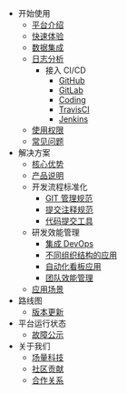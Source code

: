 - 开始使用
    - [平台介绍](README.md)
    - [快速体验](guide.md)
    - [数据集成](intergration/guide.md)
    - [日志分析](project.md)
      - 接入 CI/CD
          - [GitHub](intergration/github.md)
          - [GitLab](intergration/gitlab.md)
          - [Coding](intergration/coding.md)
          - [TravisCI](intergration/travis.md)
          - [Jenkins](intergration/jenkins.md)
    - [使用权限](permission.md)
    - [常见问题](faq.md)
- 解决方案
    - [核心优势](advantage.md)
    - [产品说明](introduction.md)
    - 开发流程标准化
        - [GIT 管理规范](flow.md)
        - [提交注释规范](commit-comment.md)
        - [代码提交工具](commits.md)
    - 研发效能管理
        - [集成 DevOps](dem/devops.md)
        - [不同组织结构的应用](dem/structure.md)
        - [自动化看板应用](dem/kanban.md)
        - [团队效能管理](dem/team.md)
    - [应用场景](usage.md)
- 路线图
    - [版本更新](updates.md)
- 平台运行状态
    - [故障公示](maintenance/failure.md)
- 关于我们
    - [场量科技](fieldtech.md)
    - [社区贡献](community.md)
    - [合作关系](partners.md)
